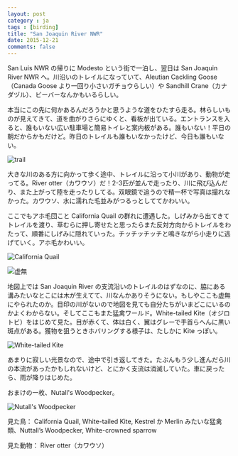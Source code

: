 ```yaml
---
layout: post
category : ja
tags : [birding]
title: "San Joaquin River NWR"
date: 2015-12-21
comments: false
---
```


San Luis NWR の帰りに Modesto という街で一泊し、翌日は San Joaquin River NWR へ。川沿いのトレイルになっていて、Aleutian Cackling Goose（Canada Goose より一回り小さいガチョウらしい）や Sandhill Crane（カナダヅル）、ビーバーなんかもいるらしい。

本当にこの先に何かあるんだろうかと思うような道をひたすら走る。林らしいものが見えてきて、道を曲がりさらにゆくと、看板が出ている。エントランスを入ると、誰もいない広い駐車場と簡易トイレと案内板がある。誰もいない！平日の朝だからかもだけど。昨日のトレイルも誰もいなかったけど、今日も誰もいない。

![trail](https://lh3.googleusercontent.com/-1R6beOfAPaM/VnjUR8oebQI/AAAAAAADIN0/I6kcw7JRvWY/s800-Ic42/IMG_0496.JPG)

大きな川のある方に向かって歩く途中、トレイルに沿って小川があり、動物が走ってる。River otter（カワウソ）だ！2-3匹が並んで走ったり、川に飛び込んだり、また上がって陸を走ったりしてる。双眼鏡で追うので精一杯で写真は撮れなかった。カワウソ、水に濡れた毛並みがつるっとしててかわいい。

ここでもアホ毛団こと California Quail の群れに遭遇した。しげみから出てきてトレイルを渡り、草むらに押し寄せたと思ったらまた反対方向からトレイルをわたって、順番にしげみに隠れていった。チッチッチッチと鳴きながら小走りに逃げていく。アホ毛かわいい。

![California Quail](https://lh3.googleusercontent.com/-xaFTT75Ej-E/VnojWuV7_wI/AAAAAAADJBU/hvniZaSvgyk/s800-Ic42/IMG_0490.JPG)


![虚無](https://lh3.googleusercontent.com/-YnNCG0q8pEo/VnjWj0DmwzI/AAAAAAADINU/nio4AlA1sCU/s800-Ic42/IMG_0502.JPG)

地図上では San Joaquin River の支流沿いのトレイルのはずなのに、脇にある溝みたいなとこには木が生えてて、川なんかありそうにない。もしやここも虚無にやられたのか。目印の川がないので地図を見ても自分たちがいまどこにいるのかよくわからない。そしてここもまた猛禽ワールド。White-tailed Kite（オジロトビ）をはじめて見た。目が赤くて、体は白く、翼はグレーで手首らへんに黒い斑点がある。獲物を狙うときホバリングする様子は、たしかに Kite っぽい。

![White-tailed Kite](https://lh3.googleusercontent.com/-xmNz3ZvLfXs/VnjOnHVTWwI/AAAAAAADJBI/Hmfnx8gsBBc/s800-Ic42/IMG_0482.JPG)

あまりに寂しい光景なので、途中で引き返してきた。たぶんもう少し進んだら川の本流があったかもしれないけど、とにかく支流は消滅していた。車に戻ったら、雨が降りはじめた。

おまけの一枚、Nutall's Woodpecker。

![Nutall's Woodpecker](https://lh3.googleusercontent.com/-TRX8D0AuD50/VnjWh5x9j2I/AAAAAAADINg/3PAfZP-p2t4/s800-Ic42/IMG_0500.JPG)

見た鳥：
California Quail, White-tailed Kite, Kestrel か Merlin みたいな猛禽類、Nuttall’s Woodpecker, White-crowned sparrow

見た動物：
River otter（カワウソ）
